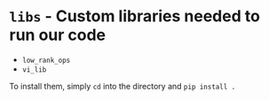 # `libs` - Custom libraries needed to run our code

* `low_rank_ops`
* `vi_lib`

To install them, simply `cd` into the directory and `pip install .`